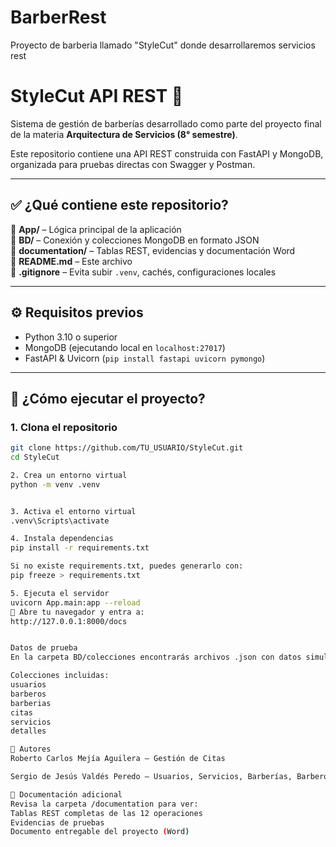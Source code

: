 # BarberRest
Proyecto de barberia llamado "StyleCut" donde desarrollaremos servicios rest 

# StyleCut API REST 💈

Sistema de gestión de barberías desarrollado como parte del proyecto final de la materia **Arquitectura de Servicios (8° semestre)**.

Este repositorio contiene una API REST construida con FastAPI y MongoDB, organizada para pruebas directas con Swagger y Postman.

---

## ✅ ¿Qué contiene este repositorio?

📁 **App/** – Lógica principal de la aplicación  
📁 **BD/** – Conexión y colecciones MongoDB en formato JSON  
📁 **documentation/** – Tablas REST, evidencias y documentación Word  
📄 **README.md** – Este archivo  
📄 **.gitignore** – Evita subir `.venv`, cachés, configuraciones locales

---

## ⚙️ Requisitos previos

- Python 3.10 o superior
- MongoDB (ejecutando local en `localhost:27017`)
- FastAPI & Uvicorn (`pip install fastapi uvicorn pymongo`)

---

## 🚀 ¿Cómo ejecutar el proyecto?

### 1. Clona el repositorio

```bash
git clone https://github.com/TU_USUARIO/StyleCut.git
cd StyleCut

2. Crea un entorno virtual
python -m venv .venv


3. Activa el entorno virtual
.venv\Scripts\activate

4. Instala dependencias
pip install -r requirements.txt

Si no existe requirements.txt, puedes generarlo con:
pip freeze > requirements.txt

5. Ejecuta el servidor
uvicorn App.main:app --reload
🔗 Abre tu navegador y entra a:
http://127.0.0.1:8000/docs


Datos de prueba
En la carpeta BD/colecciones encontrarás archivos .json con datos simulados para cargar en MongoDB Compass.

Colecciones incluidas:
usuarios
barberos
barberias
citas
servicios
detalles

🧾 Autores
Roberto Carlos Mejía Aguilera – Gestión de Citas

Sergio de Jesús Valdés Peredo – Usuarios, Servicios, Barberías, Barberos

📄 Documentación adicional
Revisa la carpeta /documentation para ver:
Tablas REST completas de las 12 operaciones
Evidencias de pruebas
Documento entregable del proyecto (Word)

